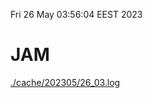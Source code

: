 Fri 26 May 03:56:04 EEST 2023
# JAM
<a href='./cache/202305/26_03.log'>./cache/202305/26_03.log</a>
